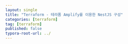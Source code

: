 ```yaml
---
layout: single
title: "Terraform - 테라폼 Amplify를 이용한 NestJS 구성"
categories: [terraform]
tag: [terraform]
published: false
typora-root-url: ../
---
```


### 